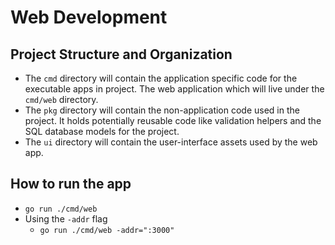 # Web Development

## Project Structure and Organization
- The `cmd` directory will contain the application specific code for the executable apps in project. The web application which will live under the `cmd/web` directory.
- The `pkg` directory will contain the non-application code used in the project. It holds potentially reusable code like validation helpers and the SQL database models for the project.
- The `ui` directory will contain the user-interface assets used by the web app.

## How to run the app
- `go run ./cmd/web`
- Using the `-addr` flag
  - `go run ./cmd/web -addr=":3000"`
